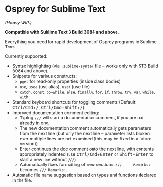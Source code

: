 # Osprey for Sublime Text

*(Heavy WIP.)*

**Compatible with Sublime Text 3 Build 3084 and above.**

Everything you need for rapid development of Osprey programs in Sublime Text.

Currently supported:

* Syntax highlighting (via `.sublime-syntax` file – works only with ST3 Build 3084 and above).
* Snippets for various constructs:
  - `pget` for read-only properties (inside class bodies)
  - `use`, `usea` (use alias), `usef` (use file)
  - `catch`, `const`, `do–while`, `else`, `finally`, `for`, `if`, `throw`, `try`, `var`, `while`, `with`
* Standard keyboard shortcuts for toggling comments (Default: <kbd>Ctrl/Cmd</kbd>+<kbd>/</kbd>, <kbd>Ctrl/Cmd</kbd>+<kbd>Shift</kbd>+<kbd>/</kbd>).
* Improved documentation comment editing:
  - Typing `///` will start a documentation comment, if you are not already in one.
  - The new documentation comment automatically gets parameters from the next line (but only the next line – parameter lists broken over multiple lines are not examined (this may be fixed in a future version))
  - Enter continues the doc comment onto the next line, with contents appropriately indented (use <kbd>Ctrl/Cmd</kbd>+<kbd>Enter</kbd> or <kbd>Shift</kbd>+<kbd>Enter</kbd> to start a new line without `///`)
  - Automatically fixes formatting of new sections: <code>///&nbsp;&nbsp;&nbsp;&nbsp;&nbsp;Remarks:</code> becomes `/// Remarks:`.
* Automatic file name suggestion based on types and functions declared in the file.

